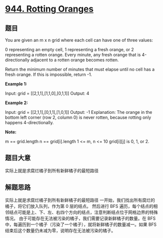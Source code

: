 # [944. Rotting Oranges](https://leetcode-cn.com/problems/rotting-oranges/)


## 题目

You are given an m x n grid where each cell can have one of three values:

0 representing an empty cell,
1 representing a fresh orange, or
2 representing a rotten orange.
Every minute, any fresh orange that is 4-directionally adjacent to a rotten orange becomes rotten.

Return the minimum number of minutes that must elapse until no cell has a fresh orange. If this is impossible, return -1.



**Example 1:**

Input: grid = [[2,1,1],[1,1,0],[0,1,1]]
Output: 4

**Example 2:**

Input: grid = [[2,1,1],[0,1,1],[1,0,1]]
Output: -1
Explanation: The orange in the bottom left corner (row 2, column 0) is never rotten, because rotting only happens 4-directionally.


**Note:**

m == grid.length
n == grid[i].length
1 <= m, n <= 10
grid[i][j] is 0, 1, or 2.


## 题目大意


实际上就是求腐烂橘子到所有新鲜橘子的最短路径

## 解题思路

实际上就是求腐烂橘子到所有新鲜橘子的最短路径
一开始，我们找出所有腐烂的橘子，将它们放入队列，作为第 0 层的结点。
然后进行 BFS 遍历，每个结点的相邻结点可能是上、下、左、右四个方向的结点，注意判断结点位于网格边界的特殊情况。
由于可能存在无法被污染的橘子，我们需要记录新鲜橘子的数量。在 BFS 中，每遍历到一个橘子（污染了一个橘子），就将新鲜橘子的数量减一。如果 BFS 结束后这个数量仍未减为零，说明存在无法被污染的橘子。
